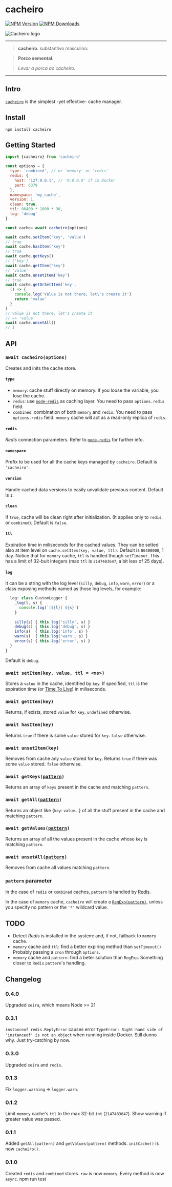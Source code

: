 # cacheiro
[![NPM Version](https://badge.fury.io/js/cacheiro.svg)](https://www.npmjs.com/package/cacheiro)
[![NPM Downloads](https://img.shields.io/npm/dm/cacheiro.svg?style=flat)](https://www.npmjs.com/package/cacheiro)

![Cacheiro logo](https://www.afialapis.com/os/cacheiro/logo.png)

---

> **cacheiro**. substantivo masculino:

> **Porco semental.**

> _Levar a porca ao cacheiro._

---

## Intro

[`cacheiro`](https://www.afialapis.com/os/cacheiro) is the simplest -yet effective- cache manager.

## Install

```
npm install cacheiro
```

## Getting Started

```js
import {cacheiro} from 'cacheiro'

const options = {
  type: 'combined', // or 'memory' or 'redis'
  redis: {
    host: '127.0.0.1', // '0.0.0.0' if in Docker
    port: 6379
  },
  namespace: 'my_cache',
  version: 1,
  clean: true,
  ttl: 86400 * 1000 * 30,
  log: 'debug'
}

const cache= await cacheiro(options)

await cache.setItem('key', 'value')
// true
await cache.hasItem('key')
// true
await cache.getKeys()
// ['key']
await cache.getItem('key')
// 'value'
await cache.unsetItem('key')
// true
await cache.getOrSetItem('key', 
  () => {
    console.log('Value is not there, let\'s create it')
    return 'value'
  } 
)
// Value is not there, let's create it
// => 'value'
await cache.unsetAll()
// 1
```

## API

### `await cacheiro(options)`
Creates and inits the cache store. 

#### `type`

- `memory`: cache stuff directly on memory. If you loose the variable, you lose the cache.
- `redis`: use [`node-redis`](https://github.com/redis/node-redis) as caching layer. You need to pass `options.redis` field.
- `combined`: combination of both `memory` and `redis`. You need to pass `options.redis` field. `memory` cache will act as a read-only replica of `redis`.

#### `redis`
_Redis_ connection parameters. Refer to [`node-redis`](https://github.com/redis/node-redis) for further info.

#### `namespace`
Prefix to be used for all the cache keys managed by `cacheiro`. Default is `'cacheiro'`.

#### `version`
Handle cached data versions to easily unvalidate previous content. Default is `1`.

#### `clean`
If `true`, cache will be clean right after initialization. (It applies only to `redis` or `combined`). Default is `false`.

#### `ttl`
Expiration time in miliseconds for the cached values. They can be setted also at item level on `cache.setItem(key, value, ttl)`. Default is `86400000`, 1 day.
Notice that for `memory` cache, `ttl` is handled though `setTimeout`. This has a limit of 32-buit integers (max `ttl` is `2147483647`, a bit less of 25 days).

#### `log`
It can be a string with the log level (`silly`, `debug`, `info`, `warn`, `error`) or a class exposing methods named as those log levels, for example:

```js
  log: class CustomLogger {
    _log(l, s) {
      console.log(`[${l}] ${s}`)
    }
    
    silly(s) { this.log('silly', s) }
    debug(s) { this.log('debug', s) }
    info(s)  { this.log('info', s) }
    warn(s)  { this.log('warn', s) }
    error(s) { this.log('error', s) }
  }
}
```

Default is `debug`.

### `await setItem(key, value, ttl = <ms>)`
Stores a `value` in the cache, identified by `key`. If specified, `ttl` is the expiration time (or [Time To Live](https://en.wikipedia.org/wiki/Time_to_live)) in miliseconds.


### `await getItem(key)`
Returns, if exists, stored `value` for `key`. `undefined` otherwise.

### `await hasItem(key)`
Returns `true` if there is some `value` stored for `key`. `false` otherwise.

### `await unsetItem(key)`
Removes from cache any `value` stored for `key`. Returns `true` if there was some `value` stored. `false` otherwise.

### `await getKeys(`[`pattern`](#pattern-parameter)`)`
Returns an array of `keys` present in the cache and matching `pattern`.

### `await getAll(`[`pattern`](#pattern-parameter)`)`
Returns an object like {`key`: `value`...} of all the stuff present in the cache and matching `pattern`.

### `await getValues(`[`pattern`](#pattern-parameter)`)`
Returns an array of all the values present in the cache whose `key` is matching `pattern`.

### `await unsetAll(`[`pattern`](#pattern-parameter)`)`
Removes from cache all values matching `pattern`.

### `pattern` parameter
In the case of `redis` or `combined` caches, `pattern` is handled by [Redis](https://redis.io/commands/keys/).

In the case of `memory` cache, `cacheiro` will create a [`RegExp(pattern)`](#memory-cache-and-pattern-in-getkeys), unless you specify no pattern or the `'*'` wildcard value. 


## TODO

 * Detect _Redis_ is installed in the system: and, if not, failback to `memory` cache.
 * `memory` cache and `ttl`: find a better expiring method than `setTimeout()`. Probably passing a `cron` through `options`.
 * `memory` cache and `pattern`: find a beter solution than `RegExp`. Something closer to `Redis` `pattern`'s handling.


## Changelog

### 0.4.0

Upgraded `xeira`, which means Node >= 21

### 0.3.1

`instanceof redis.ReplyError` causes error `TypeError: Right-hand side of 'instanceof' is not an object` when running inside Docker. 
Still dunno why. Just try-catching by now.

### 0.3.0

Upgraded `xeira` and `redis`.

### 0.1.3

Fix `logger.warning` => `logger.warn`.

### 0.1.2

Limit `memory` cache's `ttl` to the max 32-bit `int` (`2147483647`). Show warning if greater value was passed.

### 0.1.1

Added `getAll(pattern)` and `getValues(pattern)` methods.
`initCache()` is now `cacheiro()`.

### 0.1.0
Created `redis` and `combined` stores. `raw` is now `memory`.
Every method is now `async`.
npm run test
